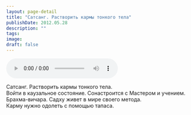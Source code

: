 ```yaml
---
layout: page-detail
title: "Сатсанг. Растворить кармы тонкого тела"
publishDate: 2012.05.28
description: ""
tags:
image:
draft: false
---
```


<audio title="2012.05.28 - Сатсанг. Растворить кармы тонкого тела.mp3" src="/upload/iblock/b07/b075ffc452fa8cc7d28d69bbe2496454.mp3" controls=""></audio>

 Сатсанг. Растворить кармы тонкого тела.   
 Войти в каузальное состояние. Сонастроится с Мастером и учением.  
 Брахма-вичара. Садху живет в мире своего метода.  
 Карму нужно одолеть с помощью тапаса.  

  
